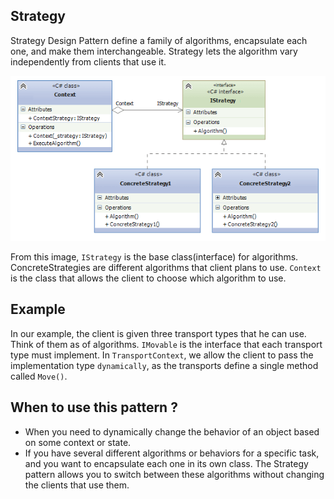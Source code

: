 ## Strategy
Strategy Design Pattern define a family of algorithms, encapsulate each one, and make them interchangeable.
Strategy lets the algorithm vary independently from clients that use it.

![img.png](assets/img.png)

From this image, `IStrategy` is the base class(interface) for algorithms. ConcreteStrategies are different algorithms
that client plans to use. `Context` is the class that allows the client to choose which algorithm to use.
## Example
In our example, the client is given three transport types that he can use. Think of them as of algorithms. 
`IMovable` is the interface that each transport type must implement. In `TransportContext`, we allow the client
to pass the implementation type `dynamically`, as the transports define a single method called `Move()`.

## When to use this pattern ?
* When you need to dynamically change the behavior of an object based on some context or state.
* If you have several different algorithms or behaviors for a specific task, and you want to encapsulate each one in its own class.
The Strategy pattern allows you to switch between these algorithms without changing the clients that use them.
